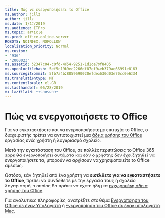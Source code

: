 ```yaml
---
title: Πώς να ενεργοποιήσετε το Office
ms.author: jillz
author: jillz
ms.date: 1/17/2019
ms.audience: ITPro
ms.topic: article
ms.prod: office-online-server
ROBOTS: NOINDEX, NOFOLLOW
localization_priority: Normal
ms.custom:
- "936"
- "2000023"
ms.assetid: 52347c04-c0fd-4d54-9251-1d1ce79f8405
ms.openlocfilehash: 5ef5c19b9ec2266df87ef94eb379ae66991e8163
ms.sourcegitcommit: 5fb7a4b28859690020efdea630d03e70cc0e6334
ms.translationtype: MT
ms.contentlocale: el-GR
ms.lasthandoff: 06/28/2019
ms.locfileid: "35385833"
---
```

# <a name="how-to-activate-office"></a>Πώς να ενεργοποιήσετε το Office

Για να εγκαταστήσετε και να ενεργοποιήσετε με επιτυχία το Office, ο διαχειριστής πρέπει να αντιστοιχιστεί μια [άδεια χρήσης του Office](https://docs.microsoft.com/office365/admin/subscriptions-and-billing/assign-licenses-to-users) εργασίας ενός χρήστη ή λογαριασμό σχολείο.
  
Μετά την εγκατάσταση του Office, σε πολλές περιπτώσεις το Office 365 apps θα ενεργοποιήσει αυτόματα και εάν ο χρήστης δεν έχει ζητηθεί να ενεργοποιήσετε τα, μπορούν να αρχίσουν να χρησιμοποιείτε το Office αμέσως.
  
Ωστόσο, εάν ζητηθεί από ένα χρήστη να **εισέλθετε για να εγκαταστήσετε το Office**, πρέπει να συνδεθείτε με την εργασία τους ή σχολείο λογαριασμό, ο οποίος θα πρέπει να έχετε ήδη μια [εκχωρημένη άδεια χρήσης του Office](https://docs.microsoft.com/office365/admin/subscriptions-and-billing/assign-licenses-to-users).
  
Για αναλυτικές πληροφορίες, ανατρέξτε στο θέμα [Ενεργοποίηση του Office σε έναν Υπολογιστή](https://support.office.com/article/5bd38f38-db92-448b-a982-ad170b1e187e?wt.mc_id=Alchemy_ClientDIA) ή [Ενεργοποίηση του Office σε έναν υπολογιστή Mac](https://support.office.com/article/7f6646b1-bb14-422a-9ad4-a53410fcefb2?wt.mc_id=Alchemy_ClientDIA).
  